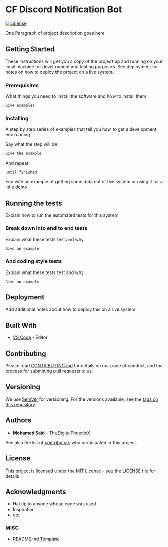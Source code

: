 # CF Discord Notification Bot

[![License][license-image]][license-url]

One Paragraph of project description goes here

## Getting Started

These instructions will get you a copy of the project up and running on your local machine for development and testing purposes. See deployment for notes on how to deploy the project on a live system.

### Prerequisites

What things you need to install the software and how to install them

```
Give examples
```

### Installing

A step by step series of examples that tell you how to get a development env running

Say what the step will be

```
Give the example
```

And repeat

```
until finished
```

End with an example of getting some data out of the system or using it for a little demo

## Running the tests

Explain how to run the automated tests for this system

### Break down into end to end tests

Explain what these tests test and why

```
Give an example
```

### And coding style tests

Explain what these tests test and why

```
Give an example
```

## Deployment

Add additional notes about how to deploy this on a live system

## Built With

* [VS Code](https://code.visualstudio.com/) - Editor

## Contributing

Please read [CONTRIBUTING.md](https://gist.github.com/PurpleBooth/b24679402957c63ec426) for details on our code of conduct, and the process for submitting pull requests to us.

## Versioning

We use [SemVer](http://semver.org/) for versioning. For the versions available, see the [tags on this repository](https://github.com/TheDigitalPhoenixX/CFDiscordNotificationBot/tags).

## Authors

* **Mohamed Said** - [TheDigitalPhoenixX](https://github.com/TheDigitalPhoenixX)

See also the list of [contributors](https://github.com/TheDigitalPhoenixX/CFDiscordNotificationBot/CONTRIBUTORS.md) who participated in this project.

## License

This project is licensed under the MIT License - see the [LICENSE](LICENSE) file for details

## Acknowledgments

* Hat tip to anyone whose code was used
* Inspiration
* etc

### MISC

* [README.md Template](https://gist.github.com/PurpleBooth/109311bb0361f32d87a2)

[license-image]: https://img.shields.io/badge/License-MIT-brightgreen.svg
[license-url]: https://opensource.org/licenses/MIT
